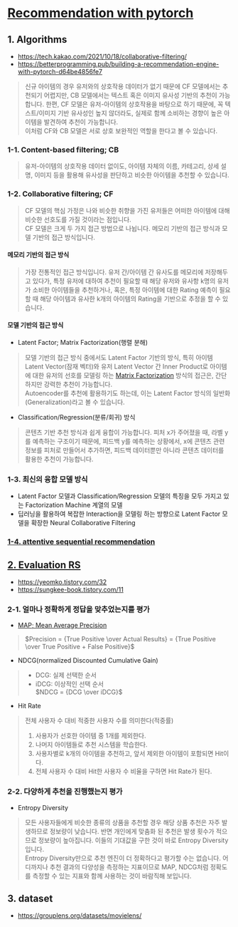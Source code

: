 # [Recommendation with pytorch](https://pytorch.org/tutorials/intermediate/torchrec_tutorial.html)

## 1. Algorithms
- https://tech.kakao.com/2021/10/18/collaborative-filtering/
- https://betterprogramming.pub/building-a-recommendation-engine-with-pytorch-d64be4856fe7
> 신규 아이템의 경우 유저와의 상호작용 데이터가 없기 때문에 CF 모델에서는 추천되기 어렵지만, CB 모델에서는 텍스트 혹은 이미지 유사성 기반의 추천이 가능합니다. 한편, CF 모델은 유저-아이템의 상호작용을 바탕으로 하기 때문에, 꼭 텍스트/이미지 기반 유사성인 높지 않더라도, 실제로 함께 소비하는 경향이 높은 아이템을 발견하여 추천이 가능합니다.   
> 이처럼 CF와 CB 모델은 서로 상호 보완적인 역할을 한다고 볼 수 있습니다.

### 1-1. Content-based filtering; CB
> 유저-아이템의 상호작용 데이터 없이도, 아이템 자체의 이름, 카테고리, 상세 설명, 이미지 등을 활용해 유사성을 판단하고 비슷한 아이템을 추천할 수 있습니다.  

### 1-2. Collaborative filtering; CF
> CF 모델의 핵심 가정은 나와 비슷한 취향을 가진 유저들은 어떠한 아이템에 대해 비슷한 선호도를 가질 것이라는 점입니다.    
> CF 모델은 크게 두 가지 접근 방법으로 나뉩니다. 메모리 기반의 접근 방식과 모델 기반의 접근 방식입니다.  
#### 메모리 기반의 접근 방식
> 가장 전통적인 접근 방식입니다. 유저 간/아이템 간 유사도를 메모리에 저장해두고 있다가, 특정 유저에 대하여 추천이 필요할 때 해당 유저와 유사항 k명의 유저가 소비한 아이템들을 추천하거나, 혹은, 특정 아이템에 대한 Rating 예측이 필요할 때 해당 아이템과 유사한 k개의 아이템의 Rating을 기반으로 추정을 할 수 있습니다.  
  
#### 모델 기반의 접근 방식
- Latent Factor; Matrix Factorization(행렬 분해)
> 모델 기반의 접근 방식 중에서도 Latent Factor 기반의 방식, 특히 아이템 Latent Vector(잠재 벡터)와 유저 Latent Vector 간 Inner Product로 아이템에 대한 유저의 선호를 모델링 하는 [Matrix Factorization](https://towardsdatascience.com/paper-summary-matrix-factorization-techniques-for-recommender-systems-82d1a7ace74) 방식의 접근은, 간단하지만 강력한 추천이 가능합니다.   
> Autoencoder를 추천에 활용하기도 하는데, 이는 Latent Factor 방식의 일반화(Generalization)라고 볼 수 있습니다.   
- Classification/Regression(분류/회귀) 방식
> 콘텐츠 기반 추천 방식과 쉽게 융합이 가능합니다. 피처 x가 주어졌을 때, 라벨 y를 예측하는 구조이기 때문에, 피드백 y를 예측하는 상황에서, x에 콘텐츠 관련 정보를 피처로 만들어서 추가하면, 피드백 데이터뿐만 아니라 콘텐츠 데이터를 활용한 추천이 가능합니다.  

### 1-3. 최신의 융합 모델 방식
- Latent Factor 모델과 Classification/Regression 모델의 특징을 모두 가지고 있는 Factorization Machine 계열의 모델  
- 딥러닝을 활용하여 복잡한 Interaction을 모델링 하는 방향으로 Latent Factor 모델을 확장한 Neural Collaborative Filtering

### [1-4. attentive sequential recommendation](https://lsjsj92.tistory.com/601)

## [2. Evaluation RS](https://velog.io/@redgem92/%EC%B6%94%EC%B2%9C%ED%99%94-%EC%8B%9C%EC%8A%A4%ED%85%9C-04.-%EC%B6%94%EC%B2%9C-%EC%8B%9C%EC%8A%A4%ED%85%9C%EC%9D%98-%ED%8F%89%EA%B0%80-%EC%A7%80%ED%91%9C)
- https://yeomko.tistory.com/32
- https://sungkee-book.tistory.com/11
### 2-1. 얼마나 정확하게 정답을 맞추었는지를 평가
- [MAP; Mean Average Precision](https://danthetech.netlify.app/DataScience/evaluation-metrics-for-recommendation-system)    
> $Precision = {True Positive \over Actual Results} = {True Positive \over True Positive + False Positive}$
  
- NDCG(normalized Discounted Cumulative Gain)
> - DCG: 실제 선택한 순서  
> - iDCG: 이상적인 선택 순서    
> $NDCG = {DCG \over iDCG}$ 
  
- Hit Rate
> 전체 사용자 수 대비 적중한 사용자 수를 의미한다(적중률)  
> 1. 사용자가 선호한 아이템 중 1개를 제외한다.  
> 2. 나머지 아이템들로 추천 시스템을 학습한다.  
> 3. 사용자별로 k개의 아이템을 추천하고, 앞서 제외한 아이템이 포함되면 Hit이다.  
> 4. 전체 사용자 수 대비 Hit한 사용자 수 비율을 구하면 Hit Rate가 된다.  
### 2-2. 다양하게 추천을 진행했는지 평가
- Entropy Diversity  
> 모든 사용자들에게 비슷한 종류의 상품을 추천할 경우 해당 상품 추천은 자주 발생하므로 정보량이 낮습니다. 반면 개인에게 맞춤화 된 추천은 발생 횟수가 적으므로 정보량이 높아집니다. 이들의 기대값을 구한 것이 바로 Entropy Diversity입니다.   
> Entropy Diversity만으로 추천 엔진이 더 정확하다고 평가할 수는 없습니다. 어디까지나 추천 결과의 다양성을 측정하는 지표이므로 MAP, NDCG처럼 정확도를 측정할 수 있는 지표와 함께 사용하는 것이 바람직해 보입니다.

## 3. dataset
- https://grouplens.org/datasets/movielens/



